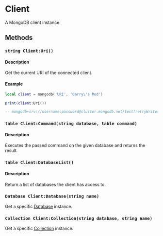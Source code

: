 # Client

A MongoDB client instance.

## Methods

### `string Client:Uri()`

#### Description

Get the current URI of the connected client.

#### Example

```lua
local client = mongodb('URI', 'Garry\'s Mod')

print(client:Uri())

-- mongodb+srv://username:password@cluster.mongodb.net/test?retryWrites=true&w=majority
```

### `table Client:Command(string database, table command)`

#### Description

Executes the passed command on the given database and returns the result.

### `table Client:DatabaseList()`

#### Description

Return a list of databases the client has access to.

### `Database Client:Database(string name)`

Get a specific [Database](Database.md) instance.

### `Collection Client:Collection(string database, string name)`

Get a specific [Collection](Collection.md) instance.
